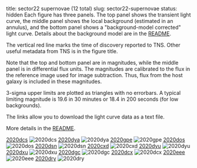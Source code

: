 title: sector22 supernovae (12 total)
slug: sector22-supernovae
status: hidden
  Each figure has three panels.  The top panel shows the transient light curve, the middle panel shows the local background (estimated in an annulus), and the bottom panel shows a "background-model corrected" light curve. Details about the background model are in the [README]({filename}../README/README.md). 
 
 The vertical red line marks the time of discovery reported to TNS. Other useful metadata from TNS is in the figure title.

 Note that the top and bottom panel are in magnitudes, while the middle panel is in differential flux units. The magnitudes are calibrated to the flux in the reference image used for image subtraction. Thus, flux from the host galaxy is included in these magnitudes. 

  3-sigma upper limits are plotted as triangles with no errorbars. A typical limiting magnitude is 19.6 in 30 minutes or 18.4 in 200 seconds (for low backgrounds).

The links allow you to download the light curve data as a text file. 

More details in the [README]({filename}../README/README.md).


[2020dcs]({static}../..//light_curves/sector22/lc_2020dcs_cleaned)
![2020dcs]({static}../../images/sector22/lc_2020dcs_cleaned.png)
[2020dya]({static}../..//light_curves/sector22/lc_2020dya_cleaned)
![2020dya]({static}../../images/sector22/lc_2020dya_cleaned.png)
[2020gpe]({static}../..//light_curves/sector22/lc_2020gpe_cleaned)
![2020gpe]({static}../../images/sector22/lc_2020gpe_cleaned.png)
[2020dos]({static}../..//light_curves/sector22/lc_2020dos_cleaned)
![2020dos]({static}../../images/sector22/lc_2020dos_cleaned.png)
[2020dsn]({static}../..//light_curves/sector22/lc_2020dsn_cleaned)
![2020dsn]({static}../../images/sector22/lc_2020dsn_cleaned.png)
[2020cxd]({static}../..//light_curves/sector22/lc_2020cxd_cleaned)
![2020cxd]({static}../../images/sector22/lc_2020cxd_cleaned.png)
[2020dyu]({static}../..//light_curves/sector22/lc_2020dyu_cleaned)
![2020dyu]({static}../../images/sector22/lc_2020dyu_cleaned.png)
[2020dxu]({static}../..//light_curves/sector22/lc_2020dxu_cleaned)
![2020dxu]({static}../../images/sector22/lc_2020dxu_cleaned.png)
[2020dgc]({static}../..//light_curves/sector22/lc_2020dgc_cleaned)
![2020dgc]({static}../../images/sector22/lc_2020dgc_cleaned.png)
[2020dcx]({static}../..//light_curves/sector22/lc_2020dcx_cleaned)
![2020dcx]({static}../../images/sector22/lc_2020dcx_cleaned.png)
[2020eee]({static}../..//light_curves/sector22/lc_2020eee_cleaned)
![2020eee]({static}../../images/sector22/lc_2020eee_cleaned.png)
[2020dry]({static}../..//light_curves/sector22/lc_2020dry_cleaned)
![2020dry]({static}../../images/sector22/lc_2020dry_cleaned.png)
